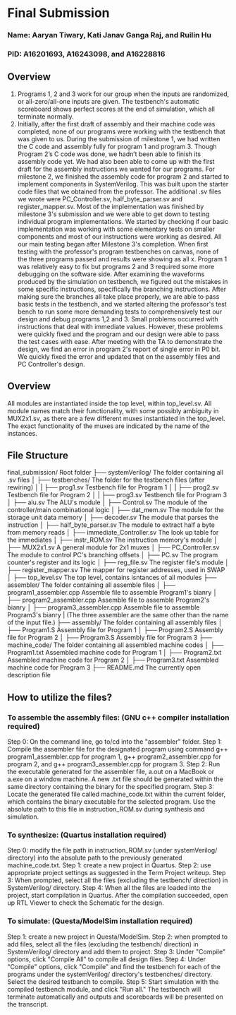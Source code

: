 # Final Submission

### Name: Aaryan Tiwary, Kati Janav Ganga Raj, and Ruilin Hu
### PID: A16201693, A16243098, and A16228816

## Overview

1) Programs 1, 2 and 3 work for our group when the inputs are randomized, or all-zero/all-one inputs are given. The testbench's automatic scoreboard shows perfect scores at the end of simulation, which all terminate normally.
2) Initially, after the first draft of assembly and their machine code was completed, none of our programs were working with the testbench that was given to us. During the submission of milestone 1, we had written the C code and assembly fully for program 1 and program 3. Though Program 2’s C code was done, we hadn’t been able to finish its assembly code yet. We had also been able to come up with the first draft for the assembly instructions we wanted for our programs. For milestone 2, we finished the assembly code for program 2 and started to implement components in SystemVerilog. This was built upon the starter code files that we obtained from the professor. The additional .sv files we wrote were PC_Controller.sv, half_byte_parser.sv and register_mapper.sv. Most of the implementation was finished by milestone 3's submission and we were able to get down to testing individual program implementations. We started by checking if our basic implementation was working with some elementary tests on smaller components and most of our instructions were working as desired. All our main testing began after Milestone 3's completion. When first testing with the professor's program testbenches on canvas, none of the three programs passed and results were showing as all x. Program 1 was relatively easy to fix but programs 2 and 3 required some more  debugging on the software side. After examining the waveforms produced by the simulation on testbench, we figured out the mistakes in some specific instructions, specifically the branching instructions. After making sure the branches all take place properly, we are able to pass basic tests in the testbench, and we started altering the professor's test bench to run some more demanding tests to comprehensively test our design and debug programs 1,2 and 3. Small problems occurred with instructions that deal with immediate values. However, these problems were quickly fixed and the program and our design were able to pass the test cases with ease. After meeting with the TA to demonstrate the design, we find an error in program 2's report of single error in P0 bit. We quickly fixed the error and updated that on the assembly files and PC Controller's design.

## Overview

All modules are instantiated inside the top level, within top_level.sv. All module names match their functionality, with some possibly ambiguity in MUX2x1.sv, as there are a few different muxes instantiated in the top_level. The exact functionality of the muxes are indicated by the name of the instances.

## File Structure

final_submission/                      Root folder
├── systemVerilog/                     The folder containing all .sv files
│   ├── testbenches/                   The folder for the testbench files (after rewiring)
│   |   ├── prog1.sv                   Testbench file for Program 1
│   |   ├── prog2.sv                   Testbench file for Program 2
│   |   ├── prog3.sv                   Testbench file for Program 3
│   ├── alu.sv                         The ALU's module
│   ├── Control.sv                     The module of the controller/main combinational logic
│   ├── dat_mem.sv                     The module for the storage unit data memory
│   ├── decoder.sv                     The module that parses the instruction
│   ├── half_byte_parser.sv            The module to extract half a byte from memory reads
│   ├── immediate_Controller.sv        The look up table for the immediates
│   ├── instr_ROM.sv                   The instruction memory's module
│   ├── MUX2x1.sv                      A general module for 2x1 muxes
│   ├── PC_Controller.sv               The module to control PC's branching offsets
│   ├── PC.sv                          The program counter's register and its logic
│   ├── reg_file.sv                    The register file's module
│   ├── register_mapper.sv             The mapper for register addresses, used in SWAP
│   ├── top_level.sv                   The top level, contains isntances of all modules 
├── assembler/                         The folder containing all assemble files
│   ├── program1_assembler.cpp         Assemble file to assemble Program1's bianry
│   ├── program2_assembler.cpp         Assemble file to assemble Program2's bianry
│   ├── program3_assembler.cpp         Assemble file to assemble Program3's bianry
|	(The three assembler are the same other than the name of the input file.)
├── assembly/                          The folder containing all assembly files
│   ├── Program1.S                     Assembly file for Program 1
│   ├── Program2.S                     Assembly file for Program 2
│   ├── Program3.S                     Assembly file for Program 3
├── machine_code/                      The folder containing all assembled machine codes
│   ├── Program1.txt                   Assembled machine code for Program 1
│   ├── Program2.txt                   Assembled machine code for Program 2
│   ├── Program3.txt                   Assembled machine code for Program 3
├── README.md                          The currently open description file

## How to utilize the files?

### To assemble the assembly files: (GNU c++ compiler installation required)
Step 0: On the command line, go to/cd into the "assembler" folder.
Step 1: Compile the assembler file for the designated program using command g++ program1_assembler.cpp for program 1, g++ program2_assembler.cpp for program 2, and g++ program3_assembler.cpp for program 3.
Step 2: Run the executable generated for the assembler file, a.out on a MacBook or a.exe on a window machine. A new .txt file should be generated within the same directory containing the binary for the specified program.
Step 3: Locate the generated file called machine_code.txt within the current folder, which contains the binary executable for the selected program. Use the absolute path to this file in instruction_ROM.sv during synthesis and simulation.

### To synthesize: (Quartus installation required)
Step 0: modify the file path in instruction_ROM.sv (under systemVerilog/ directory) into the absolute path to the previously generated machine_code.txt.
Step 1: create a new project in Quartus.
Step 2: use appropriate project settings as suggested in the Term Project writeup.
Step 3: When prompted, select all the files (excluding the testbench/ direction) in SystemVerilog/ directory.
Step 4: When all the files are loaded into the project, start compilation in Quartus. After the compilation succeeded, open up RTL Viewer to check the Schematic for the design.

### To simulate: (Questa/ModelSim installation required)
Step 1: create a new project in Questa/ModelSim.
Step 2: when prompted to add files, select all the files (excluding the testbench/ direction) in SystemVerilog/ directory and add them to project.
Step 3: Under "Compile" options, click "Compile All" to compile all design files.
Step 4: Under "Compile" options, click "Compile" and find the testbench for each of the programs under the systemVerilog/ directory's testbenches/ directory. Select the desired testbanch to compile.
Step 5: Start simulation with the compiled testbench module, and click "Run all." The testbench will terminate automatically and outputs and scoreboards will be presented on the transcript.